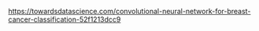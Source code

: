 https://towardsdatascience.com/convolutional-neural-network-for-breast-cancer-classification-52f1213dcc9

